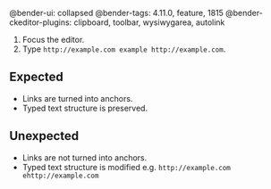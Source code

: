 @bender-ui: collapsed
@bender-tags: 4.11.0, feature, 1815
@bender-ckeditor-plugins: clipboard, toolbar, wysiwygarea, autolink

1. Focus the editor.
1. Type `http://example.com example http://example.com`.

## Expected

* Links are turned into anchors.
* Typed text structure is preserved.

## Unexpected

* Links are not turned into anchors.
* Typed text structure is modified e.g. `http://example.com ehttp://example.com`
